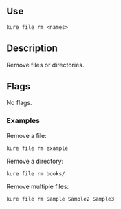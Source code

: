 ## Use

`kure file rm <names>`

## Description

Remove files or directories.

## Flags 

No flags.

### Examples

Remove a file:
```
kure file rm example
```

Remove a directory:
``` 
kure file rm books/
```

Remove multiple files:
```
kure file rm Sample Sample2 Sample3
```
